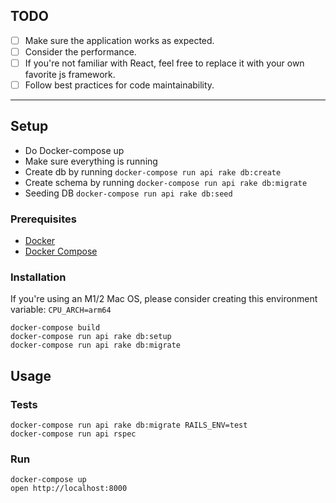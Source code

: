 ## TODO
- [ ] Make sure the application works as expected.
- [ ] Consider the performance.
- [ ] If you're not familiar with React, feel free to replace it with your
  own favorite js framework.
- [ ] Follow best practices for code maintainability.

---

## Setup
- Do Docker-compose up
- Make sure everything is running 
- Create db by running `docker-compose run api rake db:create`
- Create schema by running `docker-compose run api rake db:migrate`
- Seeding DB `docker-compose run api rake db:seed`

### Prerequisites

- [Docker](https://www.docker.com/)
- [Docker Compose](https://docs.docker.com/compose/)

### Installation
If you're using an M1/2 Mac OS, please consider creating this environment variable:
`CPU_ARCH=arm64`

```shell
docker-compose build
docker-compose run api rake db:setup
docker-compose run api rake db:migrate
```

## Usage
### Tests

```shell
docker-compose run api rake db:migrate RAILS_ENV=test
docker-compose run api rspec
```

### Run

```shell
docker-compose up
open http://localhost:8000
```

